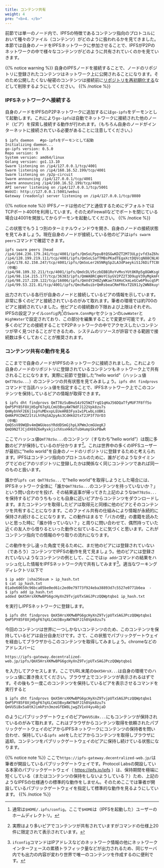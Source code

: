 ```yaml
---
title: コンテンツ共有
weight: 4
pre: "<b>4. </b>"
---
```


前節では単一のノード内で、IPFSの特徴であるコンテンツ指向のプロトコルにおいて種々のファイル（コンテンツ）がどのように扱われるかを見てきました。本節では自身のノードをIPFSネットワークに参加させることで、IPFSがP2Pのネットワークの中で様々なコンテンツがどのように共有されていくのかを見ていきます。

{{% notice warning %}}
自身のIPFSノードを接続することで、ノードのリポジトリに登録されたコンテンツはネットワーク上に公開されることになります。そのため公開したくない秘密のコンテンツは接続前に[リポジトリを再初期化する](/faq/#q-ipfsリポジトリを再度初期化するには)などして削除するようにしてください。
{{% /notice %}}


### IPFSネットワークへ接続する

自身のノードをIPFSのP2Pネットワークに追加するには`go-ipfs`をデーモンとして起動します。これにより`go-ipfs`は自動でネットワークに接続された他のノード（ピア）を探索し接続する動作が行われます。（もちろん自身のノードがインターネットに接続されている必要があることに注意してください。）

```
$ ipfs daemon   #go-ipfsをデーモンとして起動
Initializing daemon...
go-ipfs version: 0.5.0
Repo version: 9
System version: amd64/linux
Golang version: go1.13.10
Swarm listening on /ip4/127.0.0.1/tcp/4001
Swarm listening on /ip4/160.16.52.199/tcp/4001
Swarm listening on /p2p-circuit
Swarm announcing /ip4/127.0.0.1/tcp/4001
Swarm announcing /ip4/160.16.52.199/tcp/4001
API server listening on /ip4/127.0.0.1/tcp/5001
WebUI: http://127.0.0.1:5001/webui
Gateway (readonly) server listening on /ip4/127.0.0.1/tcp/8080
```
{{% notice note %}}
IPFSノードは他のピアと通信するためにデフォルトではTCPポート4001を利用しています。そのためFirewallなどでポートを閉じている場合は4001を開放してからデーモンを起動してください。
{{% /notice %}}

この状態でもう１つ別のターミナルウィンドウを開き、自身のノードの接続状態を見てみましょう。現在自身のノードが接続している他のピアは`ipfs swarm peers`コマンドで確認できます。
```
ipfs swarm peers |head
/ip4/104.236.179.241/tcp/4001/ipfs/QmSoLPppuBtQSGwKDZT2M73ULpjvfd3aZ6ha4oFGL1KrGM
/ip4/128.199.219.111/tcp/4001/ipfs/QmSoLSafTMBsPKadTEgaXctDQVcqN88CNLHXMkTNwMKPnu
/ip4/178.62.158.247/tcp/4001/ipfs/QmSoLer265NRgSp2LA3dPaeykiS1J6DifTC88f5uVQKNAd
（中略）
/ip4/98.109.32.211/tcp/4001/ipfs/QmdcDLV5czbEBB1RoYvMxsYUt8KRp5g8GWKsg86cHb2ByD
/ip4/98.114.215.177/tcp/36383/ipfs/QmWABRCqWoYCGyGV2PZ2T3D9upV39yMgkmFCprXVsKvAZr
/ip4/98.217.220.122/tcp/16006/ipfs/QmVdY2H8ZyWKae7X4HoCkmLeGCw6P9ucqSPSAS9KfeohFf
/ip4/99.53.221.81/tcp/4001/ipfs/QmcRw8uibrQmRsbeaCRmFRkxTZG91Jy2WN8kuythaZiopz
```
出力されている各行が自身のノードと接続しているピアの情報を示しています。非常に多くのピアと接続されているのがみて取れます。筆者の環境では約700のピアと接続されていました。他ピアとの接続数の下限および上限はそれぞれ、IPFSの設定ファイル`config`内[^1]の`Swarm.ConnMgr`セクションの`LowWater`と`HighWater`で設定されており、この部分を編集することで変更が可能です。より多くのピアとの接続することでP2Pネットワークの中でアクセスしたいコンテンツが早く見つけることができるため、システムのリソースが許容できる範囲で接続数は多くしておくことが推奨されます。

### コンテンツ共有の動作を見る
ここまでで自身のノードがIPFSのネットワークに接続されました。これにより自身のノードのリポジトリに登録されているコンテンツもネットワーク上で共有されることになります。実際に前節で登録した"hello world"（ハッシュ値`QmT78zSu...`）のコンテンツの共有状態を見てみましょう。`ipfs dht findprovs`コマンドで当該ハッシュ値を指定することで、IPFSネットワーク上でこのコンテンツを保持しているピアの情報が取得できます。
```
$ ipfs dht findprovs QmT78zSuBmuS4z925WZfrqQ1qHaJ56DQaTfyMUF7F8ff5o
QmP5PY85F8XjH5gF67qXLCmU3BxyAW7NdFJ122Vpk8zu7s
QmNybVkF2E6j1spYuMDxxpLEUeARB3Fya1w1PLwbLsUBKi
QmNkPXCDWZ21tzLhtRqSA2pyAs3CdHkU2txT2JP3f7UrD3
（中略）
QmQSsV89WQDv4mQWGUeosYRddDSmGjhpLXPWmJcmGUegKJ
QmQ9N2TJCjdX69Z6eRyxkjichXsxHk6zTubHumpSkxPBwR
```
ここでハッシュ値`QmT78zSu...`のコンテンツ（すなわち”hello world”）は既に多数のピアが保持しているのが分かります[^2]。これは世界中の多くのIPFSユーザーが最初に"hello world"を自身のノードのリポジトリに登録するためと考えられます。IPFSはコンテンツ指向のプロトコルのために、誰がどのようなタイミングでどのピアのリポジトリに登録したかは関係なく同じコンテンツであれば同一のものと扱います。

誰かが`ipfs cat QmT78zSu...`で"hello world"を取得しようとした場合には、IPFSネットワーク全体に「誰か`QmT78zSu...`のコンテンツを持っていないか？」という問い合わせを投げ、その結果返事が帰ってきた上記のような`QmT78zSu...`を保持するピアのうちもっとも自身に近いピアからコンテンツをダウンロードします。またコンテンツを取得したピアは取得元と同様に他のピアとそのコンテンツを共有することになります。このファイル共有の仕組みにより情報が永続的に保持され続けることになります。この動作はまるで「バカの壁」の書籍を読みたいと思った時に「誰か持っていない？」と周りに問い合わせて、偶然持っていた近くの友人から借りるといった動作と似ていることに気づくと思います。これがコンテンツ指向での情報のやり取りの流れになります。

この動作を少し違った角度で見るために、まだ他のピアには登録されていない（であろう）コンテンツでIPFSの動作を見て見ましょう。他のピアには登録されていないようなコンテンツの例として、ここでは`ip addr`コマンドの結果をハッシュ化した情報をIPFSネットワーク内で共有してみます[^3]。適当なワーキングディレクトリ以下で
```
$ ip addr |sha256sum > ip_hash.txt
$ cat ip_hash.txt
01a0e60650c96bca05be0ed61c2ed0e79773f924eba38893d7c5527e0771b6ea  -
$ ipfs add ip_hash.txt
added QmX5HrsXKMwBPG6gcHyXnZ9TvjpUTxSAGJPczQQWptqbo1 ip_hash.txt
```
を実行しIPFSネットワークに登録します。
```
$ ipfs dht findprovs QmX5HrsXKMwBPG6gcHyXnZ9TvjpUTxSAGJPczQQWptqbo1
QmP5PY85F8XjH5gF67qXLCmU3BxyAW7NdFJ1h8Vpk8zu7s
```
今回のコンテンツは世界に一つしかないコンテンツのため、このコンテンツを保持しているピアは自分自身だけです。さて、この状態でパブリックゲートウェイを経由してブラウザからこのコンテンツを取得してみましょう。chromeなどのアドレスバーに
```
https://ipfs-gateway.decentralized-web.jp/ipfs/QmX5HrsXKMwBPG6gcHyXnZ9TvjpUTxSAGJPczQQWptqbo1
```
を入力してアクセスします。ここでURL末尾の`QmX5HrsX...`は自身の環境でのハッシュ値に置き換えてください。ブラウザ上でコンテンツが表示されるはずです。その後もう一度このコンテンツを保持しているピアを表示させるコマンドを実行すると
```
$ ipfs dht findprovs QmX5HrsXKMwBPG6gcHyXnZ9TvjpUTxSAGJPczQQWptqbo1
QmP5PY85F8XjH5gF67qXLCmU3BxyAW7NdFJ1h8Vpk8zu7s
QmVU5iBx5a8tKJimkPzn3mzeGfEW8LjwgZV1xV4yu4bjaD
```
のようにパブリックゲートウェイのピア`QmVU5iBx...`にもコンテンツが保持されているのがみて取れます。これはブラウザからコンテンツ取得を依頼されたパブリックゲートウェイのピアからIPFSネットワークにコンテンツの保持者を問い合わせ、保持している`ipfs add`をしたピアからコンテンツを取得しブラウザに返却。コンテンツをパブリックゲートウェイのピアに保持し続けている状態になります。

{{% notice note %}}
ここで`https://ipfs-gateway.decentralized-web.jp/`は筆者が開設しているパブリックゲートウェイです。Protocol Labsの開設している本家のパブリックゲートウェイ（ https://ipfs.io/ipfs ）は、保持期間を極端に短くしている（またはコンテンツの保持をしないようしている？）ため、上記のようなIPFSの仕様通りの標準的な動作をしません。そのためここでは筆者が開設しているパブリックゲートウェイを指定して標準的な動作を見るようにしています。
{{% /notice %}}



[^1]: 通常は`$HOME/.ipfs/config`。ここで`$HOME`は（IPFSを起動した）ユーザーのホームディレクトリ。

[^2]: 実際はより多いピアでコンテンツが共有されていますがコマンドの仕様上20件に限定されて表示されています。

[^3]: `ifconfig`コマンドはIPアドレスなどのネットワーク情報の他にネットワークインターフェースの累積トラフィック量などが出力されるため、同じサーバ内でも出力の内容が変わり世界で唯一のコンテンツを作成するのに便利です。
